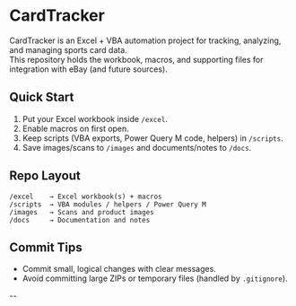 # CardTracker

CardTracker is an Excel + VBA automation project for tracking, analyzing, and managing sports card data.  
This repository holds the workbook, macros, and supporting files for integration with eBay (and future sources).

## Quick Start
1. Put your Excel workbook inside `/excel`.
2. Enable macros on first open.
3. Keep scripts (VBA exports, Power Query M code, helpers) in `/scripts`.
4. Save images/scans to `/images` and documents/notes to `/docs`.

## Repo Layout
```
/excel    → Excel workbook(s) + macros
/scripts  → VBA modules / helpers / Power Query M
/images   → Scans and product images
/docs     → Documentation and notes
```

## Commit Tips
- Commit small, logical changes with clear messages.
- Avoid committing large ZIPs or temporary files (handled by `.gitignore`).

--
